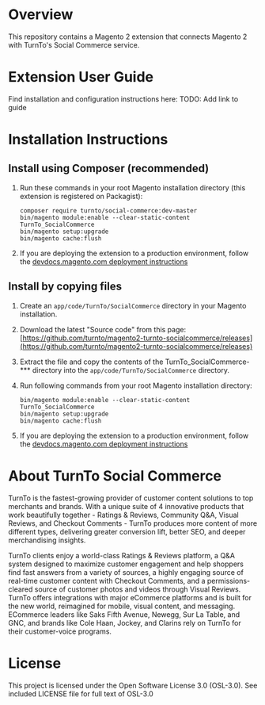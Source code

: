# Overview

This repository contains a Magento 2 extension that connects Magento 2 with TurnTo's Social Commerce service.

# Extension User Guide

Find installation and configuration instructions here: TODO: Add link to guide

# Installation Instructions

## Install using Composer (recommended)

1. Run these commands in your root Magento installation directory (this extension is registered on Packagist):

    ```
    composer require turnto/social-commerce:dev-master
    bin/magento module:enable --clear-static-content TurnTo_SocialCommerce
    bin/magento setup:upgrade
    bin/magento cache:flush
    ```

2. If you are deploying the extension to a production environment, follow the [devdocs.magento.com deployment instructions](http://devdocs.magento.com/guides/v2.1/config-guide/prod/prod_deploy.html#deploy-prod)

## Install by copying files

1. Create an `app/code/TurnTo/SocialCommerce` directory in your Magento installation.
2. Download the latest "Source code" from this page: [https://github.com/turnto/magento2-turnto-socialcommerce/releases](https://github.com/turnto/magento2-turnto-socialcommerce/releases)
3. Extract the file and copy the contents of the TurnTo_SocialCommerce-*** directory into the `app/code/TurnTo/SocialCommerce` directory.
4. Run following commands from your root Magento installation directory:

    ```
    bin/magento module:enable --clear-static-content TurnTo_SocialCommerce
    bin/magento setup:upgrade
    bin/magento cache:flush
    ```

5. If you are deploying the extension to a production environment, follow the [devdocs.magento.com deployment instructions](http://devdocs.magento.com/guides/v2.1/config-guide/prod/prod_deploy.html#deploy-prod)

# About TurnTo Social Commerce

TurnTo is the fastest-growing provider of customer content solutions to top merchants and brands. With a unique suite of 4 innovative products that work beautifully together - Ratings & Reviews, Community Q&A, Visual Reviews, and Checkout Comments - TurnTo produces more content of more different types, delivering greater conversion lift, better SEO, and deeper merchandising insights. 

TurnTo clients enjoy a world-class Ratings & Reviews platform, a Q&A system designed to maximize customer engagement and help shoppers find fast answers from a variety of sources, a highly engaging source of real-time customer content with Checkout Comments, and a permissions-cleared source of customer photos and videos through Visual Reviews. TurnTo offers integrations with major eCommerce platforms and is built for the new world, reimagined for mobile, visual content, and messaging. ECommerce leaders like Saks Fifth Avenue, Newegg, Sur La Table, and GNC, and brands like Cole Haan, Jockey, and Clarins rely on TurnTo for their customer-voice programs.

# License

This project is licensed under the Open Software License 3.0 (OSL-3.0). See included LICENSE file for full text of OSL-3.0